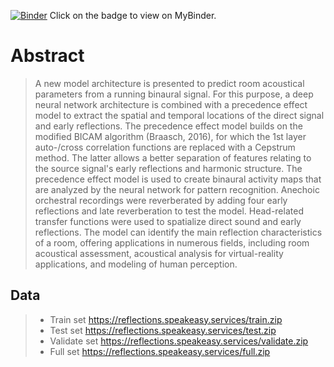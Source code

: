 
[![Binder](https://mybinder.org/badge_logo.svg)](https://mybinder.org/v2/gh/JerameyATyler/mybinder_environment/main?urlpath=git-pull%3Frepo%3Dhttps%253A%252F%252Fgithub.com%252FJerameyATyler%252Fcepbimo%26urlpath%3Dlab%252Ftree%252Fcepbimo%252Fcepbimo%252Findex.ipynb%26branch%3Dmain) Click on the badge to view on MyBinder.
# Abstract
> A new model architecture is presented to predict room acoustical parameters from a running binaural signal. For this purpose, a deep neural network architecture is combined with a precedence effect model to extract the 
spatial and temporal locations of the direct signal and early reflections. The precedence effect model builds on the modified BICAM algorithm (Braasch, 2016), for which the 1st layer auto-/cross correlation functions are 
replaced with a Cepstrum method. The latter allows a better separation of features relating to the source signal's early reflections and harmonic structure. The precedence effect model is used to create binaural activity maps 
that are analyzed by the neural network for pattern recognition. Anechoic orchestral recordings were reverberated by adding four early reflections and late reverberation to test the model. Head-related transfer functions were 
used to spatialize direct sound and early reflections. The model can identify the main reflection characteristics of a room, offering applications in numerous fields, including room acoustical assessment, acoustical analysis 
for virtual-reality applications, and modeling of human perception.

## Data
> * Train set https://reflections.speakeasy.services/train.zip
> * Test set https://reflections.speakeasy.services/test.zip
> * Validate set https://reflections.speakeasy.services/validate.zip
> * Full set https://reflections.speakeasy.services/full.zip